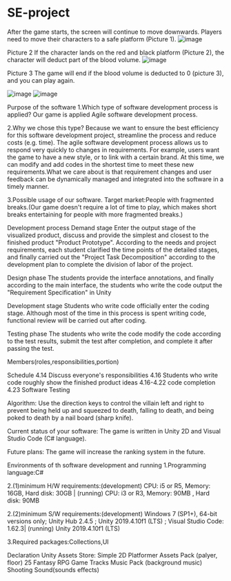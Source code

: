 # SE-project
After the game starts, the screen will continue to move downwards. Players need to move their characters to a safe platform (Picture 1).
![image](https://github.com/ConnerSio/SE-project/assets/167536437/8c90b696-b101-48c7-8d11-a86a45d0aa25)

Picture 2 If the character lands on the red and black platform (Picture 2), the character will deduct part of the blood volume.
![image](https://github.com/ConnerSio/SE-project/assets/167536437/9ab211a6-6259-4be0-b69c-0deadbc72c1a)

Picture 3 The game will end if the blood volume is deducted to 0 (picture 3), and you can play again.

![image](https://github.com/ConnerSio/SE-project/assets/167536437/13c95184-a9b7-44b1-b344-38369a17b9d7)
![image](https://github.com/ConnerSio/SE-project/assets/167536437/f36b0355-ecb3-4f78-9bb4-5ff36ff42e7e)

Purpose of the software 1.Which type of software development process is applied? Our game is applied Agile software development process.

2.Why we chose this type? Because we want to ensure the best efficiency for this software development project, streamline the process and reduce costs (e.g. time). The agile software development process allows us to respond very quickly to changes in requirements. For example, users want the game to have a new style, or to link with a certain brand. At this time, we can modify and add codes in the shortest time to meet these new requirements.What we care about is that requirement changes and user feedback can be dynamically managed and integrated into the software in a timely manner.

3.Possible usage of our software. Target market:People with fragmented breaks.(Our game doesn't require a lot of time to play, which makes short breaks entertaining for people with more fragmented breaks.)

Development process Demand stage Enter the output stage of the visualized product, discuss and provide the simplest and closest to the finished product "Product Prototype". According to the needs and project requirements, each student clarified the time points of the detailed stages, and finally carried out the "Project Task Decomposition" according to the development plan to complete the division of labor of the project.

Design phase The students provide the interface annotations, and finally according to the main interface, the students who write the code output the "Requirement Specification" in Unity

Development stage Students who write code officially enter the coding stage. Although most of the time in this process is spent writing code, functional review will be carried out after coding.

Testing phase The students who write the code modify the code according to the test results, submit the test after completion, and complete it after passing the test.

Members(roles,responsibilities,portion) 

Schedule 4.14 Discuss everyone's responsibilities 4.16 Students who write code roughly show the finished product ideas 4.16-4.22 code completion 4.23 Software Testing

Algorithm: Use the direction keys to control the villain left and right to prevent being held up and squeezed to death, falling to death, and being poked to death by a nail board (sharp knife).

Current status of your software: The game is written in Unity 2D and Visual Studio Code (C# language).

Future plans: The game will increase the ranking system in the future.

Environments of th software development and running 1.Programming language:C#

2.(1)minimum H/W requirements:(development) CPU: i5 or R5, Memory: 16GB, Hard disk: 30GB | (running) CPU: i3 or R3, Memory: 90MB , Hard disk: 90MB

2.(2)minimum S/W requirements:(development) Windows 7 (SP1+), 64-bit versions only; Unity Hub 2.4.5 ; Unity 2019.4.10f1 (LTS) ; Visual Studio Code: 1.62.3| (running) Unity 2019.4.10f1 (LTS)

3.Required packages:Collections,UI

Declaration Unity Assets Store: Simple 2D Platformer Assets Pack (palyer, floor) 25 Fantasy RPG Game Tracks Music Pack (background music) Shooting Sound(sounds effects)


